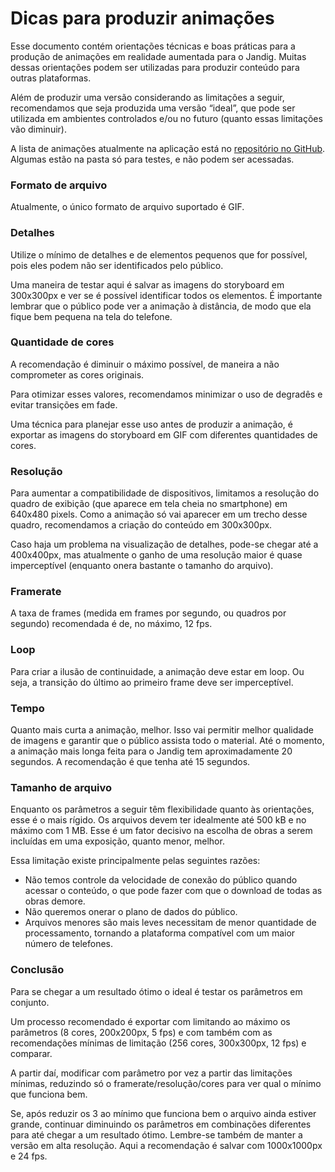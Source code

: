 # Dicas para produzir animações
Esse documento contém orientações técnicas e boas práticas para a produção de animações em realidade aumentada para o Jandig. Muitas dessas orientações podem ser utilizadas para produzir conteúdo para outras plataformas.

Além de produzir uma versão considerando as limitações a seguir, recomendamos que seja produzida uma versão “ideal”, que pode ser utilizada em ambientes controlados e/ou no futuro (quanto essas limitações vão diminuir).

A lista de animações atualmente na aplicação está no [repositório no GitHub](https://github.com/memeLab/ARte/tree/master/src/ARte/pwa/static/images). Algumas estão na pasta só para testes, e não podem ser acessadas.

### Formato de arquivo
Atualmente, o único formato de arquivo suportado é GIF.

### Detalhes
Utilize o mínimo de detalhes e de elementos pequenos que for possível, pois eles podem não ser identificados pelo público.

Uma maneira de testar aqui é salvar as imagens do storyboard em 300x300px e ver se é possível identificar todos os elementos. É importante lembrar que o público pode ver a animação à distância, de modo que ela fique bem pequena na tela do telefone.

### Quantidade de cores
A recomendação é diminuir o máximo possível, de maneira a não comprometer as cores originais.

Para otimizar esses valores, recomendamos minimizar o uso de degradês e evitar transições em fade.

Uma técnica para planejar esse uso antes de produzir a animação, é exportar as imagens do storyboard em GIF com diferentes quantidades de cores.

### Resolução
Para aumentar a compatibilidade de dispositivos, limitamos a resolução do quadro de exibição (que aparece em tela cheia no smartphone) em 640x480 pixels. Como a animação só vai aparecer em um trecho desse quadro, recomendamos a criação do conteúdo em 300x300px.

Caso haja um problema na visualização de detalhes, pode-se chegar até a 400x400px, mas atualmente o ganho de uma resolução maior é quase imperceptível (enquanto onera bastante o tamanho do arquivo).

### Framerate
A taxa de frames (medida em frames por segundo, ou quadros por segundo) recomendada é de, no máximo, 12 fps.

### Loop
Para criar a ilusão de continuidade, a animação deve estar em loop. Ou seja, a transição do último ao primeiro frame deve ser imperceptível.

### Tempo

Quanto mais curta a animação, melhor. Isso vai permitir melhor qualidade de imagens e garantir que o público assista todo o material. Até o momento, a animação mais longa feita para o Jandig tem aproximadamente 20 segundos. A recomendação é que tenha até 15 segundos.

### Tamanho de arquivo

Enquanto os parâmetros a seguir têm flexibilidade quanto às orientações, esse é o mais rígido. Os arquivos devem ter idealmente até 500 kB e no máximo com 1 MB. Esse é um fator decisivo na escolha de obras a serem incluídas em uma exposição, quanto menor, melhor.

Essa limitação existe principalmente pelas seguintes razões:
- Não temos controle da velocidade de conexão do público quando acessar o conteúdo, o que pode fazer com que o download de todas as obras demore.
- Não queremos onerar o plano de dados do público.
- Arquivos menores são mais leves necessitam de menor quantidade de processamento, tornando a plataforma compatível com um maior número de telefones.

### Conclusão

Para se chegar a um resultado ótimo o ideal é testar os parâmetros em conjunto.

Um processo recomendado é exportar com limitando ao máximo os parâmetros (8 cores, 200x200px, 5 fps) e com também com as recomendações mínimas de limitação (256 cores, 300x300px, 12 fps) e comparar.

A partir daí, modificar com parâmetro por vez a partir das limitações mínimas, reduzindo só o framerate/resolução/cores para ver qual o mínimo que funciona bem.

Se, após reduzir os 3 ao mínimo que funciona bem o arquivo ainda estiver grande, continuar diminuindo os parâmetros em combinações diferentes para até chegar a um resultado ótimo.
Lembre-se também de manter a versão em alta resolução. Aqui a recomendação é salvar com 1000x1000px e 24 fps.
